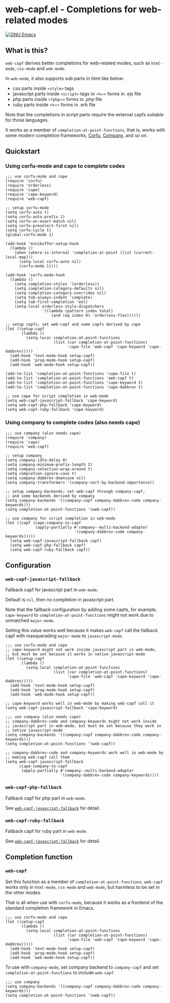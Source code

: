 # web-capf.el - Completions for web-related modes

[![GNU Emacs](https://img.shields.io/static/v1?logo=gnuemacs&logoColor=fafafa&label=Made%20for&message=GNU%20Emacs&color=7F5AB6&style=flat)](https://www.gnu.org/software/emacs/)

## What is this?

`web-capf` derives better completions for web-related modes, such as
`html-mode`, `css-mode` and `web-mode`.

In `web-mode`, it also supports sub parts in html like below:

* css parts inside `<style>` tags
* javascript parts inside `<script>` tags or `<%`~`>` forms in .ejs file
* php parts inside `<?php`~`>` forms in .php file
* ruby parts inside `<%`~`>` forms in .erb file

Note that the completions in script parts require the external capfs
suitable for those languages.

It works as a member of `completion-at-point-functions`,
that is, works with some modern completion frameworks,
[Corfu](https://github.com/minad/corfu),
[Company](https://github.com/company-mode/company-mode), and so on.

## Quickstart

### Using corfu-mode and cape to complete codes

```Emacs Lisp
;;; use corfu-mode and cape
(require 'corfu)
(require 'orderless)
(require 'cape)
(require 'cape-keyword)
(require 'web-capf)

;; setup corfu-mode
(setq corfu-auto t)
(setq corfu-auto-prefix 1)
(setq corfu-on-exact-match nil)
(setq corfu-preselect-first nil)
(setq corfu-cycle t)
(global-corfu-mode 1)

(add-hook 'minibuffer-setup-hook
  (lambda ()
    (when (where-is-internal 'completion-at-point (list (current-local-map)))
      (setq-local corfu-auto nil)
      (corfu-mode 1))))

(add-hook 'corfu-mode-hook
  (lambda ()
    (setq completion-styles '(orderless))
    (setq completion-category-defaults nil)
    (setq completion-category-overrides nil)
    (setq tab-always-indent 'complete)
    (setq tab-first-completion 'eol)
    (setq-local orderless-style-dispatchers
                '((lambda (pattern index total)
                    (and (eq index 0) 'orderless-flex))))))

;; setup capfs; set web-capf and some capfs derived by cape
(let ((setup-capf
       (lambda ()
         (setq-local completion-at-point-functions
                     (list (car completion-at-point-functions)
                           'cape-file 'web-capf 'cape-keyword 'cape-dabbrev)))))
  (add-hook 'text-mode-hook setup-capf)
  (add-hook 'prog-mode-hook setup-capf)
  (add-hook 'web-mode-hook setup-capf))

(add-to-list 'completion-at-point-functions 'cape-file t)
(add-to-list 'completion-at-point-functions 'web-capf t)
(add-to-list 'completion-at-point-functions 'cape-keyword t)
(add-to-list 'completion-at-point-functions 'cape-dabbrev t)

;; use cape for script completion in web-mode
(setq web-capf-javascript-fallback 'cape-keyword)
(setq web-capf-php-fallback 'cape-keyword)
(setq web-capf-ruby-fallback 'cape-keyword)
```

### Using company to complete codes (also needs cape)

```Emacs Lisp
;;; use company (also needs cape)
(require 'company)
(require 'cape)
(require 'web-capf)

;; setup company
(setq company-idle-delay 0)
(setq company-minimum-prefix-length 2)
(setq company-selection-wrap-around t)
(setq completion-ignore-case t)
(setq company-dabbrev-downcase nil)
(setq company-transformers '(company-sort-by-backend-importance))

;; setup company-backends; set web-capf through company-capf,
;; and some backends derived by company
(setq company-backends '((company-capf company-dabbrev-code company-keywords)))
(setq completion-at-point-functions '(web-capf))

;; use company for script completion in web-mode
(let ((capf (cape-company-to-capf
             (apply-partially #'company--multi-backend-adapter
                              '(company-dabbrev-code company-keywords)))))
  (setq web-capf-javascript-fallback capf)
  (setq web-capf-php-fallback capf)
  (setq web-capf-ruby-fallback capf))
```

## Configuration

### `web-capf-javascript-fallback`

Fallback capf for javascript part in `web-mode`.

Default is `nil`, then no completion in javascript part.

Note that the fallback configuration by adding some capfs, for example,
`cape-keyword` to `completion-at-point-functions` might not work due
to unmatched `major-mode`.

Setting this value works well because it makes `web-capf` call the
fallback capf with masquerading `major-mode` to `javascript-mode`.

```Emacs Lisp
;;; use corfu-mode and cape
;; cape-keyword might not work inside javascript part in web-mode,
;; but must be set because it works in native javascript-mode
(let ((setup-capf
       (lambda ()
         (setq-local completion-at-point-functions
                     (list (car completion-at-point-functions)
                           'cape-file 'web-capf 'cape-keyword 'cape-dabbrev)))))
  (add-hook 'text-mode-hook setup-capf)
  (add-hook 'prog-mode-hook setup-capf)
  (add-hook 'web-mode-hook setup-capf))

;; cape-keyword works well in web-mode by making web-capf call it
(setq web-capf-javascript-fallback 'cape-keyword)
```

```Emacs Lisp
;;; use company (also needs cape)
;; company-dabbrev-code and company-keywords might not work inside
;; javascript part in web-mode, but must be set because they work in
;; native javascript-mode
(setq company-backends '((company-capf company-dabbrev-code company-keywords)))
(setq completion-at-point-functions '(web-capf))

;; company-dabbrev-code and company-keywords work well in web-mode by
;; making web-capf call them
(setq web-capf-javascript-fallback
      (cape-company-to-capf
       (apply-partially #'company--multi-backend-adapter
                        '(company-dabbrev-code company-keywords))))
```

### `web-capf-php-fallback`

Fallback capf for php part in `web-mode`.

See [`web-capf-javascript-fallback`](#web-capf-javascript-fallback)
for detail.

### `web-capf-ruby-fallback`

Fallback capf for ruby part in `web-mode`.

See [`web-capf-javascript-fallback`](#web-capf-javascript-fallback)
for detail.

## Completion function

### `web-capf`

Set this function as a member of `completion-at-point-functions`.
`web-capf` works only in `html-mode`, `css-mode` and `web-mode`, but
harmless to be set in the other modes.

That is all when use with `corfu-mode`, because it works as a frontend
of the standard completion framework in Emacs.

```Emacs Lisp
;;; use corfu-mode and cape
(let ((setup-capf
       (lambda ()
         (setq-local completion-at-point-functions
                     (list (car completion-at-point-functions)
                           'cape-file 'web-capf 'cape-keyword 'cape-dabbrev)))))
  (add-hook 'text-mode-hook setup-capf)
  (add-hook 'prog-mode-hook setup-capf)
  (add-hook 'web-mode-hook setup-capf))
```

To use with `company-mode`, set company backend to `company-capf` and
set `completion-at-point-functions` to include `web-capf`.

```Emacs Lisp
;;; use company
(setq company-backends '((company-capf company-dabbrev-code company-keywords)))
(setq completion-at-point-functions '(web-capf))
```
